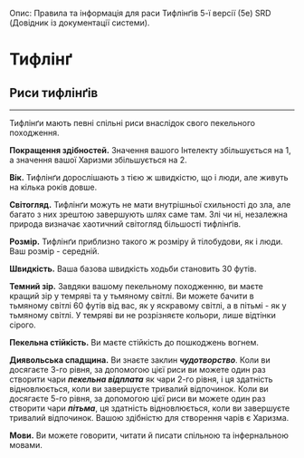 Опис: Правила та інформація для раси Тифлінґів 5-ї версії (5e) SRD (Довідник із документації системи).

# Тифлінґ
## Риси тифлінґів
- - -
Тифлінґи мають певні спільні риси внаслідок свого пекельного походження.

**Покращення здібностей.** Значення вашого Інтелекту збільшується на 1, а значення вашої Харизми збільшується на 2.

**Вік.** Тифлінґи дорослішають з тією ж швидкістю, що і люди, але живуть на кілька років довше.

**Світогляд.** Тифлінґи можуть не мати внутрішньої схильності до зла, але багато з них зрештою завершують шлях саме там. Злі чи ні, незалежна природа визначає хаотичний світогляд більшості тифлінґів.

**Розмір.** Тифлінґи приблизно такого ж розміру й тілобудови, як і люди. Ваш розмір - середній.

**Швидкість.** Ваша базова швидкість ходьби становить 30 футів.

**Темний зір.** Завдяки вашому пекельному походженню, ви маєте кращий зір у темряві та у тьмяному світлі. Ви можете бачити в тьмяному світлі 60 футів від вас, як у яскравому світлі, а в пітьмі - як у тьмяному світлі. У темряві ви не розрізняєте кольори, лише відтінки сірого.

**Пекельна стійкість.** Ви маєте стійкість до пошкоджень вогнем.

**Диявольська спадщина.** Ви знаєте заклин **_чудотворство_**. Коли ви досягаєте 3-го рівня, за допомогою цієї риси ви можете один раз створити чари **_пекельна відплата_** як чари 2-го рівня, і ця здатність відновлюється, коли ви завершуєте тривалий відпочинок. Коли ви досягаєте 5-го рівня, за допомогою цієї риси ви можете один раз створити чари **_пітьма_**, ця здатність відновлюється, коли ви завершуєте тривалий відпочинок. Вашою здібністю для створення чарів є Харизма.

**Мови.** Ви можете говорити, читати й писати спільною та інфернальною мовами.